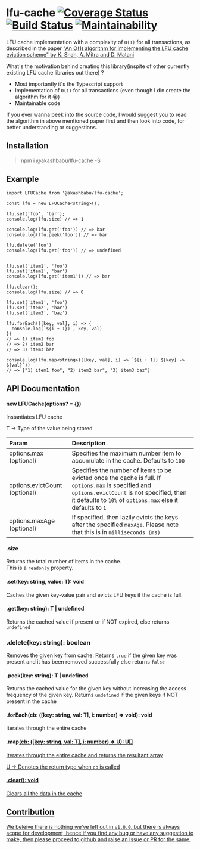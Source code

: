# lfu-cache [![Coverage Status](https://coveralls.io/repos/github/AkashBabu/lfu-cache/badge.svg?branch=master)](https://coveralls.io/github/AkashBabu/lfu-cache?branch=master) [![Build Status](https://travis-ci.com/AkashBabu/lfu-cache.svg?branch=master)](https://travis-ci.com/AkashBabu/lfu-cache) [![Maintainability](https://api.codeclimate.com/v1/badges/b31fd7f387b54be7a02c/maintainability)](https://codeclimate.com/github/AkashBabu/lfu-cache/maintainability)

LFU cache implementation with a complexity of `O(1)` for all transactions, as described in the paper ["An O(1) algorithm for implementing the LFU cache eviction scheme" by K. Shah, A. Mitra and D. Matani](http://dhruvbird.com/lfu.pdf)

What's the motivation behind creating this library(inspite of other currently existing LFU cache libraries out there) ?
- Most importantly it's the Typescript support
- Implementation of `O(1)` for all transactions (even though I din create the algorithm for it 😜)
- Maintainable code


If you ever wanna peek into the source code, I would suggest you to read the algorithm in above mentioned paper first and then look into code, for better understanding or suggestions.

## Installation

> npm i @akashbabu/lfu-cache -S

## Example

```TS
import LFUCache from '@akashbabu/lfu-cache';

const lfu = new LFUCache<string>();

lfu.set('foo', 'bar');
console.log(lfu.size) // => 1

console.log(lfu.get('foo')) // => bar
console.log(lfu.peek('foo')) // => bar

lfu.delete('foo')
console.log(lfu.get('foo')) // => undefined


lfu.set('item1', 'foo')
lfu.set('item1', 'bar')
console.log(lfu.get('item1')) // => bar

lfu.clear();
console.log(lfu.size) // => 0

lfu.set('item1', 'foo')
lfu.set('item2', 'bar')
lfu.set('item3', 'baz')

lfu.forEach(([key, val], i) => {
  console.log(`${i + 1})`, key, val)
})
// => 1) item1 foo
// => 2) item2 bar
// => 3) item3 baz

console.log(lfu.map<string>(([key, val], i) => `${i + 1}) ${key} -> ${val}`))
// => ["1) item1 foo", "2) item2 bar", "3) item3 baz"]
```


## API Documentation

#### new LFUCache<T>(options? = {})

Instantiates LFU cache

T -> Type of the value being stored

| Param | Description |
|:------|:------------|
| options.max (optional) | Specifies the maximum number item to accumulate in the cache. Defaults to `100` |
| options.evictCount (optional) | Specifies the number of items to be evicted once the cache is full. If `options.max` is specified and `options.evictCount` is not specified, then it defaults to `10%` of `options.max` else it defaults to `1` |
| options.maxAge (optional) | If specified, then lazily evicts the keys after the specified `maxAge`. Please note that this is in `milliseconds (ms)` | 


#### .size

Returns the total number of items in the cache.  
This is a `readonly` property.


#### .set(key: string, value: T): void

Caches the given key-value pair and evicts LFU keys if the cache is full.


#### .get(key: string): T | undefined

Returns the cached value if present or if NOT expired, else returns `undefined`


### .delete(key: string): boolean

Removes the given key from cache. Returns `true` if the given key was present and it has been removed successfully else returns `false`


#### .peek(key: string): T | undefined

Returns the cached value for the given key without increasing the access frequency of the given key. Returns `undefined` if the given keys if NOT present in the cache


#### .forEach(cb: ([key: string, val: T], i: number) => void): void

Iterates through the entire cache


#### .map<U>(cb: ([key: string, val: T], i: number) => U): U[]

Iterates through the entire cache and returns the resultant array

U -> Denotes the return type when `cb` is called


#### .clear(): void

Clears all the data in the cache


## Contribution

We beleive there is nothing we've left out in `v1.0.0`, but there is always scope for development, hence if you find any bug or have any suggestion to make, then please proceed to github and raise an Issue or PR for the same.

